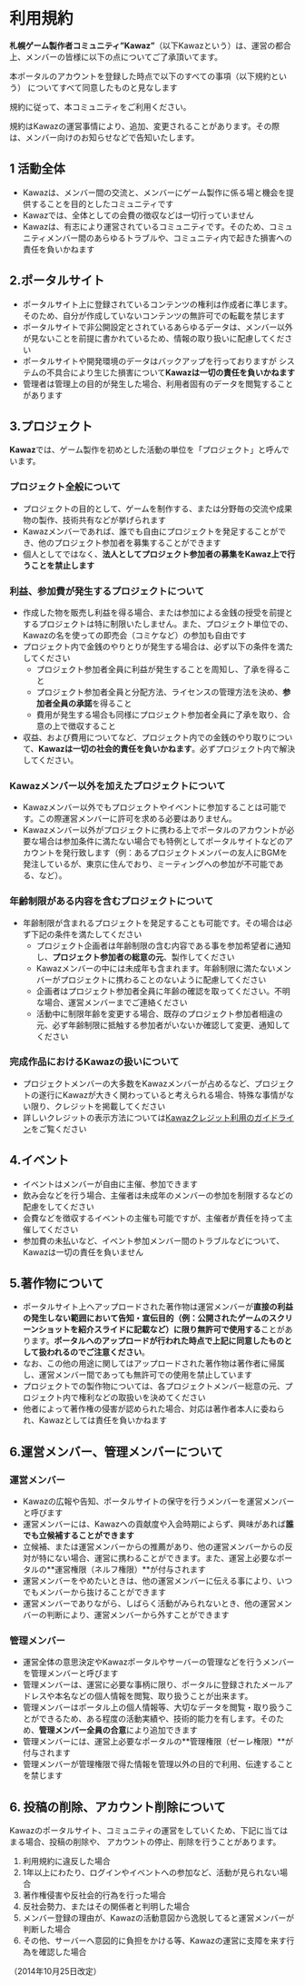 # 利用規約

 **札幌ゲーム製作者コミュニティ”Kawaz”**（以下Kawazという）は、運営の都合上、メンバーの皆様に以下の点についてご了承頂いてます。
 
 本ポータルのアカウントを登録した時点で以下のすべての事項（以下規約という） についてすべて同意したものと見なします 


規約に従って、本コミュニティをご利用ください。

規約はKawazの運営事情により、追加、変更されることがあります。その際は、メンバー向けのお知らせなどで告知いたします。


## 1 活動全体

- Kawazは、メンバー間の交流と、メンバーにゲーム製作に係る場と機会を提供することを目的としたコミュニティです
- Kawazでは、全体としての会費の徴収などは一切行っていません
- Kawazは、有志により運営されているコミュニティです。そのため、コミュニティメンバー間のあらゆるトラブルや、コミュニティ内で起きた損害への責任を負いかねます

## 2.ポータルサイト

- ポータルサイト上に登録されているコンテンツの権利は作成者に準じます。そのため、自分が作成していないコンテンツの無許可での転載を禁じます
- ポータルサイトで非公開設定とされているあらゆるデータは、メンバー以外が見ないことを前提に書かれているため、情報の取り扱いに配慮してください
- ポータルサイトや開発環境のデータはバックアップを行っておりますが システムの不具合により生じた損害について**Kawazは一切の責任を負いかねます**
- 管理者は管理上の目的が発生した場合、利用者固有のデータを閲覧することがあります


## 3.プロジェクト

**Kawaz**では、ゲーム製作を初めとした活動の単位を「プロジェクト」と呼んでいます。

### プロジェクト全般について

- プロジェクトの目的として、ゲームを制作する、または分野毎の交流や成果物の製作、技術共有などが挙げられます
- Kawazメンバーであれば、誰でも自由にプロジェクトを発足することができ、他のプロジェクト参加者を募集することができます
- 個人としてではなく、**法人としてプロジェクト参加者の募集をKawaz上で行うことを禁止します**

### 利益、参加費が発生するプロジェクトについて 

- 作成した物を販売し利益を得る場合、または参加による金銭の授受を前提とするプロジェクトは特に制限いたしません。また、プロジェクト単位での、Kawazの名を使っての即売会（コミケなど）の参加も自由です
- プロジェクト内で金銭のやりとりが発生する場合は、必ず以下の条件を満たしてください
    - プロジェクト参加者全員に利益が発生することを周知し、了承を得ること
    - プロジェクト参加者全員と分配方法、ライセンスの管理方法を決め、**参加者全員の承諾**を得ること
    - 費用が発生する場合も同様にプロジェクト参加者全員に了承を取り、合意の上で徴収すること
- 収益、および費用についてなど、プロジェクト内での金銭のやり取りについて、**Kawazは一切の社会的責任を負いかねます**。必ずプロジェクト内で解決してください。

### Kawazメンバー以外を加えたプロジェクトについて


- Kawazメンバー以外でもプロジェクトやイベントに参加することは可能です。この際運営メンバーに許可を求める必要はありません。
- Kawazメンバー以外がプロジェクトに携わる上でポータルのアカウントが必要な場合は参加条件に満たない場合でも特例としてポータルサイトなどのアカウントを発行致します（例：あるプロジェクトメンバーの友人にBGMを発注しているが、東京に住んでおり、ミーティングへの参加が不可能である、など）。

### 年齢制限がある内容を含むプロジェクトについて 

- 年齢制限が含まれるプロジェクトを発足することも可能です。その場合は必ず下記の条件を満たしてください
    - プロジェクト企画者は年齢制限の含む内容である事を参加希望者に通知し、**プロジェクト参加者の総意の元**、製作してください
    - Kawazメンバーの中には未成年も含まれます。年齢制限に満たないメンバーがプロジェクトに携わることのないように配慮してください
    - 企画者はプロジェクト参加者全員に年齢の確認を取ってください。不明な場合、運営メンバーまでご連絡ください
    - 活動中に制限年齢を変更する場合、既存のプロジェクト参加者相違の元、必ず年齢制限に抵触する参加者がいないか確認して変更、通知してください

### 完成作品におけるKawazの扱いについて

- プロジェクトメンバーの大多数をKawazメンバーが占めるなど、プロジェクトの遂行にKawazが大きく関わっていると考えられる場合、特殊な事情がない限り、クレジットを掲載してください
- 詳しいクレジットの表示方法については[Kawazクレジット利用のガイドライン](/guideline/credits/)をご覧ください


## 4.イベント

- イベントはメンバーが自由に主催、参加できます
- 飲み会などを行う場合、主催者は未成年のメンバーの参加を制限するなどの配慮をしてください
- 会費などを徴収するイベントの主催も可能ですが、主催者が責任を持って主催してください
- 参加費の未払いなど、イベント参加メンバー間のトラブルなどについて、Kawazは一切の責任を負いません

## 5.著作物について

- ポータルサイト上へアップロードされた著作物は運営メンバーが**直接の利益の発生しない範囲において告知・宣伝目的（例：公開されたゲームのスクリーンショットを紹介スライドに記載など）に限り無許可で使用する**ことがあります。**ポータルへのアップロードが行われた時点で上記に同意したものとして扱われるのでご注意ください**。
- なお、この他の用途に関してはアップロードされた著作物は著作者に帰属し、運営メンバー間であっても無許可での使用を禁止しています
- プロジェクトでの製作物については、各プロジェクトメンバー総意の元、プロジェクト内で権利などの取扱いを決めてください
- 他者によって著作権の侵害が認められた場合、対応は著作者本人に委ねられ、Kawazとしては責任を負いかねます

## 6.運営メンバー、管理メンバーについて

### 運営メンバー

- Kawazの広報や告知、ポータルサイトの保守を行うメンバーを運営メンバーと呼びます
- 運営メンバーには、Kawazへの貢献度や入会時期によらず、興味があれば**誰でも立候補することができます**
- 立候補、または運営メンバーからの推薦があり、他の運営メンバーからの反対が特にない場合、運営に携わることができます。また、運営上必要なポータルの**運営権限（ネルフ権限）**が付与されます
- 運営メンバーをやめたいときは、他の運営メンバーに伝える事により、いつでもメンバーから抜けることができます
- 運営メンバーでありながら、しばらく活動がみられないとき、他の運営メンバーの判断により、運営メンバーから外すことができます

### 管理メンバー

- 運営全体の意思決定やKawazポータルやサーバーの管理などを行うメンバーを管理メンバーと呼びます
- 管理メンバーは、運営に必要な事柄に限り、ポータルに登録されたメールアドレスや本名などの個人情報を閲覧、取り扱うことが出来ます。
- 管理メンバーはポータル上の個人情報等、大切なデータを閲覧・取り扱うことができるため、ある程度の活動実績や、技術的能力を有します。そのため、**管理メンバー全員の合意**により追加できます
- 管理メンバーには、運営上必要なポータルの**管理権限（ゼーレ権限）**が付与されます
- 管理メンバーが管理権限で得た情報を管理以外の目的で利用、伝達することを禁じます


## 6. 投稿の削除、アカウント削除について

Kawazのポータルサイト、コミュニティの運営をしていくため、下記に当てはまる場合、投稿の削除や、 
アカウントの停止、削除を行うことがあります。

1. 利用規約に違反した場合
2. 1年以上にわたり、ログインやイベントへの参加など、活動が見られない場合
3. 著作権侵害や反社会的行為を行った場合
4. 反社会勢力、またはその関係者と判明した場合
5. メンバー登録の理由が、Kawazの活動意図から逸脱してると運営メンバーが判断した場合
6. その他、サーバーへ意図的に負担をかける等、Kawazの運営に支障を来す行為を確認した場合

（2014年10月25日改定）
